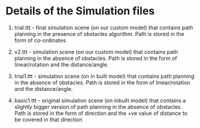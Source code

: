# Details of the Simulation files

1) trial.ttt - final simulation scene (on our custom model) that contains path planning in the presence of obstacles algorithm. Path is stored in the form of co-ordinates

2) v2.ttt - simulation scene (on our custom model) that contains path planning in the absence of obstacles. Path is stored in the form of linear/rotation and the distance/angle.

3) trial1.ttt - simulation scene (on in built model) that contains path planning in the absence of obstacles. Path is stored in the form of linear/rotation and the distance/angle.

4) basic1.ttt - original simulation scene (on inbuilt model) that contains a slightly bigger version of path planning in the absence of obstacles. Path is stored in the form of direction and the +ve value of distance to be covered in that direction